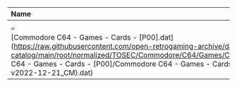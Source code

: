 |Name|Size|
|:---|---:|
|[..](../index.html)|DIR|
|[Commodore C64 - Games - Cards - [P00].dat](https://raw.githubusercontent.com/open-retrogaming-archive/dat-catalog/main/root/normalized/TOSEC/Commodore/C64/Games/Cards/[P00]/Commodore C64 - Games - Cards - [P00]/Commodore C64 - Games - Cards - [P00] (TOSEC-v2022-12-21_CM).dat)|28993|
